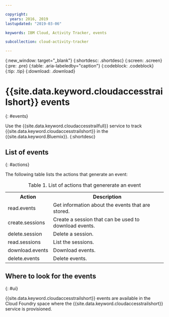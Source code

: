 ```yaml
---

copyright:
  years: 2016, 2019
lastupdated: "2019-03-06"

keywords: IBM Cloud, Activity Tracker, events

subcollection: cloud-activity-tracker

---
```


{:new_window: target="_blank"}
{:shortdesc: .shortdesc}
{:screen: .screen}
{:pre: .pre}
{:table: .aria-labeledby="caption"}
{:codeblock: .codeblock}
{:tip: .tip}
{:download: .download}


# {{site.data.keyword.cloudaccesstrailshort}} events
{: #events}

Use the {{site.data.keyword.cloudaccesstrailfull}} service to track {{site.data.keyword.cloudaccesstrailshort}} in the {{site.data.keyword.Bluemix}}. 
{:shortdesc}



## List of events
{: #actions}

The following table lists the actions that generate an event:

<table>
  <caption>Table 1. List of actions that genererate an event</caption>
  <tr>
    <th>Action</th>
	  <th>Description</th>
  <tr>
  <tr>
    <td>read.events</td>
	  <td>Get information about the events that are stored.</td>
  </tr>
  <tr>
    <td>create.sessions</td>
	  <td>Create a session that can be used to download events.</td>
  </tr>
  <tr>
    <td>delete.session</td>
	  <td>Delete a session.</td>
  </tr>
  <tr>
    <td>read.sessions</td>
	  <td>List the sessions.</td>
  </tr>
  <tr>
    <td>download.events</td>
	  <td>Download events.</td>
  </tr>
  <tr>
    <td>delete.events</td>
	  <td>Delete events.</td>
  </tr>
</table>


## Where to look for the events
{: #ui}
 	
{{site.data.keyword.cloudaccesstrailshort}} events are available in the Cloud Foundry space where the {{site.data.keyword.cloudaccesstrailshort}} service is provisioned.